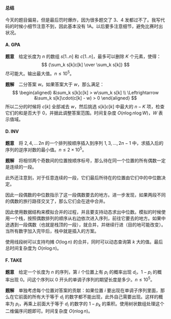 #### 总结

今天的题目偏易，但是最后罚时爆炸，因为很多题交了 3、4 发都过不了。我写代码的时候小细节注意不到，因此基本没有 1A。以后要多注意细节，避免比赛时出状况。

#### A. GPA

**题意**　给定长度为 $n$ 的数组 $s[1..n]$ 和 $c[1..n]$，最多可以删除 $K$ 个元素，使得：
$$
{\sum_k s[k]c[k] \over \sum_k s[k]}
$$
尽可能大。输出最大值。$n \leqslant 10^5$。

**题解**　二分答案 $w$。如果答案大于 $w$，那么满足：
$$
\begin{aligned}
&\sum_k s[k]c[k] > w\sum_k s[k] \\
\Leftrightarrow &\sum_k s[k]\cdot(c[k] - w) > 0
\end{aligned}
$$
所以二分的时候将 $c[k]$ 全部减去 $w$，然后挑选 $s[k]c[k]$ 中最大的 $n - K$ 项，检查它们的和是否大于 $0$，并据此调整答案范围。时间复杂度 $O(n \log n \log W)$，$W$ 表示值域。

#### D. INV

**题意**　将 $2,\,4,\,...\,2n$ 的一个排列按顺序插入到序列 $1,\,3,\,...,\,2n - 1$ 中，求插入后的序列的逆序对数的最小值。$n \leqslant 2 \times 10^5$。

**题解**　将相邻两个奇数间的位置按顺序标号，那么待在同一个位置的所有偶数一定是连续的一段。

此外还注意到，对于任意连续的一段，它们最后所待在的位置由它们中的中位数决定。

因此一段偶数的中位数指示了这一段偶数要去的地方。进一步发现，如果两段不同的偶数的旅行路径交叉了，那么它们会在途中合并。

因此使用数据结构来模拟合并的过程，并且要支持动态求出中位数。模拟的时候使用一个栈，按照偶数排列的顺序从右边依次进入序列，前往它要去的地方。如果中途遇到一段偶数（也就是栈顶的一段），就合并，并继续行进（目的地可能改变）。当所有数字加入完毕后，栈中就是插入的方案。

使用线段树可以支持均摊 $O(\log n)$ 的合并，同时可以动态查询第 $k$ 大的值。最后总时间复杂度为 $O(n \log n)$。

#### F. TAKE

**题意**　给定一个长度为 $n$ 的序列，第 $i$ 个位置上有 $p_i$ 的概率出现 $d_i$，$1 - p_i$ 的概率出现 $0$。问这个序列以 $0$ 开头的单调子序列的期望长度是多少。$n \leqslant 10^5$。

**题解**　单独考虑每个位置对答案的贡献：如果位置 $i$ 要出现在单调子序列里面，那么在它前面的所有大于等于 $d_i$ 的数字都不能出现，此外自己需要出现。这样的概率为 $p_i$，再乘上前面大于等于 $d_i$ 的数字的 $1 - p_k$ 的乘积。使用树状数组处理这个二维偏序问题即可。时间复杂度 $O(n \log n)$。